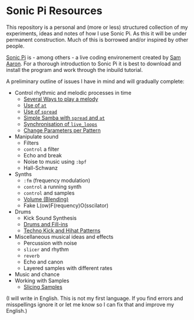 # Sonic Pi Resources

This repository is a personal and (more or less) structured collection of my experiments, ideas and notes of how I use Sonic Pi. As this it will be under permanent construction. Much of this is borrowed and/or inspired by other people.

[Sonic Pi](http://sonic-pi.net/) is - among others - a live coding environement created by [Sam Aaron](https://github.com/samaaron/). For a thorough introduction to Sonic Pi it is best to download and install the program and work through the inbuild tutorial.

A preliminary outline of issues I have in mind and will gradually complete:

* Control rhythmic and melodic processes in time
  * [Several Ways to play a melody](https://github.com/mbutz/sonic-pi-resources/blob/master/several-ways-to-play-a-melody.rb)
  * [Use of `at`](https://github.com/mbutz/sonic-pi-resources/blob/master/use-of-at.rb)
  * [Use of `spread`](https://github.com/mbutz/sonic-pi-resources/blob/master/use-of-spread.rb)
  * [Simple Samba with `spread` and `at`](https://github.com/mbutz/sonic-pi-resources/blob/master/samba-with-spread-and-at.rb)
  * [Synchronisation of `live_loops`](https://github.com/mbutz/sonic-pi-resources/blob/master/synchronisation-of-live-loops.rb)
  * [Change Parameters per Pattern](https://github.com/mbutz/sonic-pi-resources/blob/master/change-params-per-pattern.rb)
* Manipulate sound
  * Filters
   * `control` a filter
   * Echo and break
   * Noise to music using `:bpf`
   * Hall-Schwanz
* Synths
  * `:fm` (frequency modulation)
  * `control` a running synth
  * `control` and samples
  * [Volume (Blending)](https://github.com/mbutz/sonic-pi-resources/blob/master/blending.rb)
  * Fake L(ow)F(requency)O(sscilator)
* Drums
   * Kick Sound Synthesis
   * [Drums and Fill-ins](https://github.com/mbutz/sonic-pi-resources/blob/master/drum-loops-with-fill-ins.rb)
   * [Techno Kick and Hihat Patterns](https://github.com/mbutz/sonic-pi-resources/blob/master/techno-kick-and-hihat-patterns.rb)
* Miscellaneous musical ideas and effects
  * Percussion with noise
  * `slicer` and rhythm
  * `reverb`
  * Echo and canon
  * Layered samples with different rates
* Music and chance
* Working with Samples
  * [Slicing Samples](https://github.com/mbutz/sonic-pi-resources/blob/master/working_with_samples/slicing_samples.rb)

(I will write in English. This is not my first language. If you find errors and misspellings ignore it or let me know so I can fix that and improve my English.)
